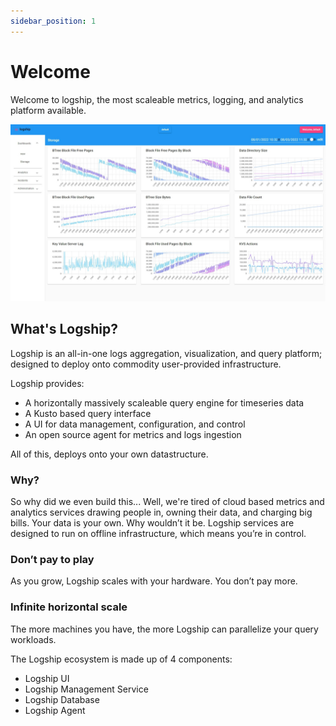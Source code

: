 ```yaml
---
sidebar_position: 1
---
```


# Welcome

Welcome to logship, the most scaleable metrics, logging, and analytics platform available.

![Screenshot](../static/img/screenshots/2022-08-03/logship_charts.jpeg)

## What's Logship?

Logship is an all-in-one logs aggregation, visualization, and query platform; designed to deploy onto commodity user-provided infrastructure.

Logship provides:
* A horizontally massively scaleable query engine for timeseries data
* A Kusto based query interface
* A UI for data management, configuration, and control
* An open source agent for metrics and logs ingestion

All of this, deploys onto your own datastructure.

### Why?
So why did we even build this... Well, we're tired of cloud based metrics and analytics services drawing people in, owning their data, and charging big bills. Your data is your own. Why wouldn’t it be. Logship services are designed to run on offline infrastructure, which means you’re in control. 

### Don’t pay to play
As you grow, Logship scales with your hardware. You don’t pay more. 

### Infinite horizontal scale
The more machines you have, the more Logship can parallelize your query workloads.

The Logship ecosystem is made up of 4 components:
* Logship UI
* Logship Management Service
* Logship Database
* Logship Agent